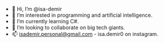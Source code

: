 - 👋 Hi, I’m @isa-demir
- 👀 I’m interested in programming and artificial intelligence.
- 🌱 I’m currently learning C#.
- 💞️ I’m looking to collaborate on big tech giants.
- 📫 isademir.personal@gmail.com - isa.demir0 on instagram.
<!---
isa-demir/isa-demir is a ✨ special ✨ repository because its `README.md` (this file) appears on your GitHub profile.
You can click the Preview link to take a look at your changes.
--->
